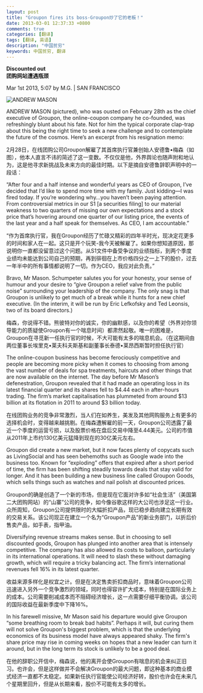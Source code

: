 ```yaml
---
layout: post
title: "Groupon fires its boss-Groupon炒了它的老板！"
date: 2013-03-01 12:37:33 +0800
comments: true
categories: [翻译]
tags: [翻译, 英语]
description: "中国贫穷" 
keywords: 中国贫穷, 翻译
---
```


**Discounted out**  
**团购网站遭遇瓶颈**

Mar 1st 2013, 5:07 by M.G. | SAN FRANCISCO

![ANDREW MASON](http://cdn.static-economist.com/sites/default/files/imagecache/full-width/images/2013/03/blogs/schumpeter/20130302_wbp504.jpg)

ANDREW MASON (pictured), who was ousted on February 28th as the chief executive of Groupon, the online-coupon company he co-founded, was refreshingly blunt about his fate. Not for him the typical corporate clap-trap about this being the right time to seek a new challenge and to contemplate the future of the cosmos. Here’s an excerpt from his resignation memo: 

2月28日，在线团购公司Groupon解雇了其首席执行官兼创始人安德鲁•梅森（如图），他本人直言不讳的简述了这一变数。不仅仅是他，外界舆论也随声附和地认为，这是他寻求新挑战及未来方向的最佳时期。以下是摘自安德鲁辞职声明中的一段话：

<!--more-->

“After four and a half intense and wonderful years as CEO of Groupon, I’ve decided that I’d like to spend more time with my family. Just kidding—I was fired today. If you’re wondering why…you haven’t been paying attention. From controversial metrics in our S1 [a securities filing] to our material weakness to two quarters of missing our own expectations and a stock price that’s hovering around one quarter of our listing price, the events of the last year and a half speak for themselves. As CEO, I am accountable.” 

“作为首席执行官，我在Groupon经历了忙碌又精彩的四年半时光，现决定花更多的时间和家人在一起。这只是开个玩笑-我今天被解雇了。如果你想知道原因，那说明你一直都没留意过这个问题。从S1文件中备受争议的业绩指标，到两个季度业绩均未能达到公司自己的预期，再到徘徊在上市价格四分之一上下的股价，过去一年半中的所有事情都说明了一切。作为CEO，我应对此负责。”

Bravo, Mr Mason. Schumpeter salutes you for your honesty, your sense of humour and your desire to “give Groupon a relief valve from the public noise” surrounding your leadership of the company. The only snag is that Groupon is unlikely to get much of a break while it hunts for a new chief executive. (In the interim, it will be run by Eric Lefkofsky and Ted Leonsis, two of its board directors.) 

梅森，你说得不错。熊彼特对你的诚实，你的幽默感，以及你的希望（外界对你领导能力的质疑使Groupon有一个喘息时间）都肃然起敬。唯一的困难是，Groupon在寻觅新一任执行官的时候，不大可能有太多的喘息机会。（在这期间由两位董事长埃里克•莱夫科夫斯基和副董事长泰德•莱昂西斯暂时担任执行官）

The online-coupon business has become ferociously competitive and people are becoming more picky when it comes to choosing from among the vast number of deals for spa treatments, haircuts and other things that are now available on the internet. The day before Mr Mason’s defenestration, Groupon revealed that it had made an operating loss in its latest financial quarter and its shares fell to $4.44 each in after-hours trading. The firm’s market capitalisation has plummeted from around $13 billion at its flotation in 2011 to around $3 billion today. 

在线团购业务的竞争非常激烈，当人们在如养生，美发及其他网购服务上有更多的选择机会时，变得越来越挑剔。在梅森遭解雇的前一天，Groupon公司透露了最近一个季度的运营亏损，以及股票价格在盘后交易中降至4.44美元。公司的市值从2011年上市约130亿美元猛降到现在的30亿美元左右。

Groupon did create a new market, but it now faces plenty of copycats such as LivingSocial and has seen behemoths such as Google wade into the business too. Known for “exploding” offers that expired after a short period of time, the firm has been shifting steadily towards deals that stay valid for longer. And it has been building a new business line called Groupon Goods, which sells things such as watches and nail polish at discounted prices. 

Groupon的确是创造了一个新的市场，但是现在它面对许多如“社会生活”（美国第二大团购网站）的“山寨”公司的竞争，如今像谷歌这样的大公司也涉足这一行业。众所周知，Groupon公司提供限时的大幅折扣产品，现已稳步趋向建立长期有效的交易关系。该公司现正在建立一个名为“Groupon产品”的新业务部门，以折后价售卖产品，如手表，指甲油。

Diversifying revenue streams makes sense. But in choosing to sell discounted goods, Groupon has plunged into another area that is intensely competitive. The company has also allowed its costs to balloon, particularly in its international operations. It will need to slash these without damaging growth, which will require a tricky balancing act. The firm’s international revenues fell 16% in its latest quarter. 

收益来源多样化是权宜之计。但是在决定售卖折扣商品时，意味着Groupon公司迅速进入另外一个竞争激烈的领域，同时也得容许扩大成本，特别是在国际业务上的成本。公司需要削减成本而不阻碍经济增长，这一点需要仔细平衡协调。该公司的国际收益在最新季度中下降16%。

In his farewell missive, Mr Mason said his departure would give Groupon “some breathing room to break bad habits”. Perhaps it will, but curing them will not solve Groupon's biggest problem, which is that the underlying economics of its business model have always appeared shaky. The firm's share price may rise in coming weeks on hopes that a new leader can turn it around, but in the long term its stock is unlikely to be a good deal.

在他的辞职公开信中，梅森说，他的离开会使Groupon有喘息的机会来纠正旧习。也许会，但是这样做并不会解决Groupon的最大问题，即这种基本的商业模式经济一直都不太稳定。如果新任执行官能使公司经济好转，股价也许会在未来几个星期里回升，但是从长期来看，股价不可能有太多的增长。

